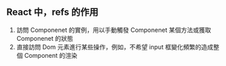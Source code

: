 ## React 中，refs 的作用

1. 訪問 Componenet 的實例，用以手動觸發 Componenet 某個方法或獲取 Componenet 的狀態
2. 直接訪問 Dom 元素進行某些操作，例如，不希望 input 框變化頻繁的造成整個 Component 的渲染

